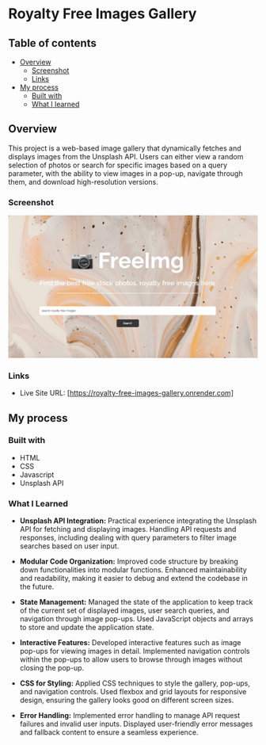 # Royalty Free Images Gallery

## Table of contents

- [Overview](#overview)
  - [Screenshot](#screenshot)
  - [Links](#links)
- [My process](#my-process)
  - [Built with](#built-with)
  - [What I learned](#what-i-learned)

## Overview

This project is a web-based image gallery that dynamically fetches and displays images from the Unsplash API. Users can either view a random selection of photos or search for specific images based on a query parameter, with the ability to view images in a pop-up, navigate through them, and download high-resolution versions.

### Screenshot

![image](screenshot.jpg)

### Links

- Live Site URL: [https://royalty-free-images-gallery.onrender.com]

## My process

### Built with

- HTML
- CSS
- Javascript
- Unsplash API

### What I Learned

- **Unsplash API Integration:** Practical experience integrating the Unsplash API for fetching and displaying images. Handling API requests and responses, including dealing with query parameters to filter image searches based on user input.

- **Modular Code Organization:** Improved code structure by breaking down functionalities into modular functions. Enhanced maintainability and readability, making it easier to debug and extend the codebase in the future.

- **State Management:** Managed the state of the application to keep track of the current set of displayed images, user search queries, and navigation through image pop-ups. Used JavaScript objects and arrays to store and update the application state.

- **Interactive Features:** Developed interactive features such as image pop-ups for viewing images in detail. Implemented navigation controls within the pop-ups to allow users to browse through images without closing the pop-up.

- **CSS for Styling:** Applied CSS techniques to style the gallery, pop-ups, and navigation controls. Used flexbox and grid layouts for responsive design, ensuring the gallery looks good on different screen sizes.

- **Error Handling:** Implemented error handling to manage API request failures and invalid user inputs. Displayed user-friendly error messages and fallback content to ensure a seamless experience.

